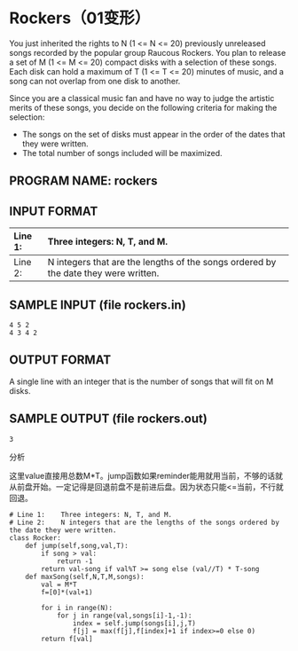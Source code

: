 # Rockers（01变形）

You just inherited the rights to N \(1 &lt;= N &lt;= 20\) previously unreleased songs recorded by the popular group Raucous Rockers. You plan to release a set of M \(1 &lt;= M &lt;= 20\) compact disks with a selection of these songs. Each disk can hold a maximum of T \(1 &lt;= T &lt;= 20\) minutes of music, and a song can not overlap from one disk to another.

Since you are a classical music fan and have no way to judge the artistic merits of these songs, you decide on the following criteria for making the selection:

* The songs on the set of disks must appear in the order of the dates that they were written.
* The total number of songs included will be maximized.

## PROGRAM NAME: rockers

## INPUT FORMAT

| Line 1: | Three integers: N, T, and M. |
| :--- | :--- |
| Line 2: | N integers that are the lengths of the songs ordered by the date they were written. |

## SAMPLE INPUT \(file rockers.in\)

```text
4 5 2
4 3 4 2
```

## OUTPUT FORMAT

A single line with an integer that is the number of songs that will fit on M disks.

## SAMPLE OUTPUT \(file rockers.out\)

```text
3
```

分析

这里value直接用总数M\*T。jump函数如果reminder能用就用当前，不够的话就从前盘开始。一定记得是回退前盘不是前进后盘。因为状态只能&lt;=当前，不行就回退。

```text
# Line 1:    Three integers: N, T, and M.
# Line 2:    N integers that are the lengths of the songs ordered by the date they were written.
class Rocker:
    def jump(self,song,val,T):
        if song > val:
            return -1
        return val-song if val%T >= song else (val//T) * T-song
    def maxSong(self,N,T,M,songs):
        val = M*T
        f=[0]*(val+1)

        for i in range(N):
            for j in range(val,songs[i]-1,-1):
                index = self.jump(songs[i],j,T)
                f[j] = max(f[j],f[index]+1 if index>=0 else 0)
        return f[val]
```

